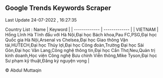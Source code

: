 

## Google Trends Keywords Scraper 
 
Last Update 24-07-2022 , 16:27:35

Country List :
 Name  | Keyword |
| ------------- | ------------- |
| VIETNAM | Hồng Lĩnh Hà Tĩnh đấu với Hà Nội,Đại học Bách khoa,Pau FC,PSG,Đại học Quốc gia Hà Nội,Arsenal vs Chelsea,Đại học Giao thông Vận tải,HUTECH,Đại học Thủy lợi,Đại học Công đoàn,Trường Đại học Sài Gòn,Đại học Văn Lang,Công nghệ thông tin,Đại học Cần Thơ,Neu,Quản trị kinh doanh,Học viện Công nghệ Bưu chính Viễn thông,Mike Tyson,Đại học Sư phạm kỹ thuật,Đăng ký nguyện vọng |



© Abdul Muttaqin 
